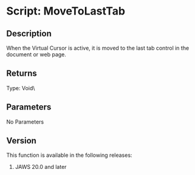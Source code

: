 # Script: MoveToLastTab

## Description

When the Virtual Cursor is active, it is moved to the last tab control
in the document or web page.

## Returns

Type: Void\

## Parameters

No Parameters

## Version

This function is available in the following releases:

1.  JAWS 20.0 and later
